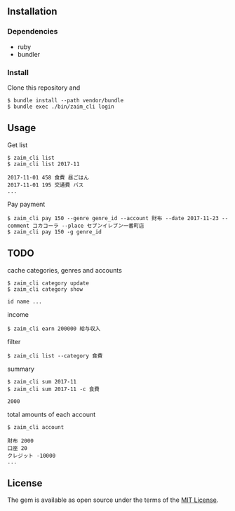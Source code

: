 ## Installation

### Dependencies

- ruby
- bundler

### Install

Clone this repository and

    $ bundle install --path vendor/bundle
    $ bundle exec ./bin/zaim_cli login

## Usage

Get list

    $ zaim_cli list
    $ zaim_cli list 2017-11

    2017-11-01 458 食費 昼ごはん
    2017-11-01 195 交通費 バス
    ...


Pay payment

    $ zaim_cli pay 150 --genre genre_id --account 財布 --date 2017-11-23 --comment コカコーラ --place セブンイレブン一番町店
    $ zaim_cli pay 150 -g genre_id


## TODO


cache categories, genres and accounts

    $ zaim_cli category update
    $ zaim_cli category show

    id name ...

income

    $ zaim_cli earn 200000 給与収入

filter

    $ zaim_cli list --category 食費

summary

    $ zaim_cli sum 2017-11
    $ zaim_cli sum 2017-11 -c 食費

    2000

total amounts of each account

    $ zaim_cli account

    財布 2000
    口座 20
    クレジット -10000
    ...



## License

The gem is available as open source under the terms of the [MIT License](https://opensource.org/licenses/MIT).
